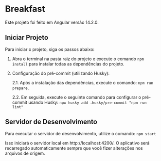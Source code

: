 # Breakfast

Este projeto foi feito em Angular versão 14.2.0.

## Iniciar Projeto

Para iniciar o projeto, siga os passos abaixo:

1. Abra o terminal na pasta raiz do projeto e execute o comando `npm install` para instalar todas as dependências do projeto.

2. Configuração do pré-commit (utilizando Husky):

    2.1. Após a instalação das dependências, execute o comando: `npm run prepare`.

    2.2. Em seguida, execute o seguinte comando para configurar o pré-commit usando Husky: `npx husky add .husky/pre-commit "npm run lint"`

## Servidor de Desenvolvimento

Para executar o servidor de desenvolvimento, utilize o comando: `npm start`

Isso iniciará o servidor local em http://localhost:4200/. O aplicativo será recarregado automaticamente sempre que você fizer alterações nos arquivos de origem.

